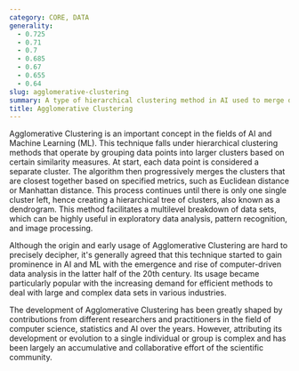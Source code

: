 ```yaml
---
category: CORE, DATA
generality:
  - 0.725
  - 0.71
  - 0.7
  - 0.685
  - 0.67
  - 0.655
  - 0.64
slug: agglomerative-clustering
summary: A type of hierarchical clustering method in AI used to merge data points into clusters based on similarity measures.
title: Agglomerative Clustering
---
```


Agglomerative Clustering is an important concept in the fields of AI and Machine Learning (ML). This technique falls under hierarchical clustering methods that operate by grouping data points into larger clusters based on certain similarity measures. At start, each data point is considered a separate cluster. The algorithm then progressively merges the clusters that are closest together based on specified metrics, such as Euclidean distance or Manhattan distance. This process continues until there is only one single cluster left, hence creating a hierarchical tree of clusters, also known as a dendrogram. This method facilitates a multilevel breakdown of data sets, which can be highly useful in exploratory data analysis, pattern recognition, and image processing.

Although the origin and early usage of Agglomerative Clustering are hard to precisely decipher, it's generally agreed that this technique started to gain prominence in AI and ML with the emergence and rise of computer-driven data analysis in the latter half of the 20th century. Its usage became particularly popular with the increasing demand for efficient methods to deal with large and complex data sets in various industries.

The development of Agglomerative Clustering has been greatly shaped by contributions from different researchers and practitioners in the field of computer science, statistics and AI over the years. However, attributing its development or evolution to a single individual or group is complex and has been largely an accumulative and collaborative effort of the scientific community.
